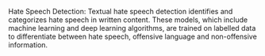  Hate Speech Detection: Textual hate speech detection identifies and categorizes hate speech in written content. These models, which include machine learning and deep learning algorithms, are trained on labelled data to differentiate between hate speech, offensive language and non-offensive information.
